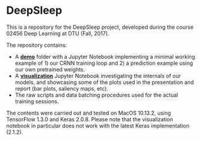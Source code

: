 # DeepSleep

This is a repository for the DeepSleep project, developed during the course 02456 Deep Learning at DTU (Fall, 2017).

The repository contains:

- A [**demo**](https://github.com/ageil/deepsleep/blob/master/demo/CRNN%20DEMO.ipynb) folder with a Jupyter Notebook implementing a minimal working example of 1) our CRNN training loop and 2) a prediction example using our own pretrained weights.
- A [**visualization**](https://github.com/ageil/deepsleep/blob/master/visualization/keras-vis.ipynb) Jupyter Notebook investigating the internals of our models, and showcasing some of the plots used in the presentation and report (bar plots, saliency maps, etc).
- The raw scripts and data batching procedures used for the actual training sessions.

The contents were carried out and tested on MacOS 10.13.2, using TensorFlow 1.3.0 and Keras 2.0.8. 
Please note that the visualization notebook in particular does not work with the latest Keras implementation (2.1.2).
